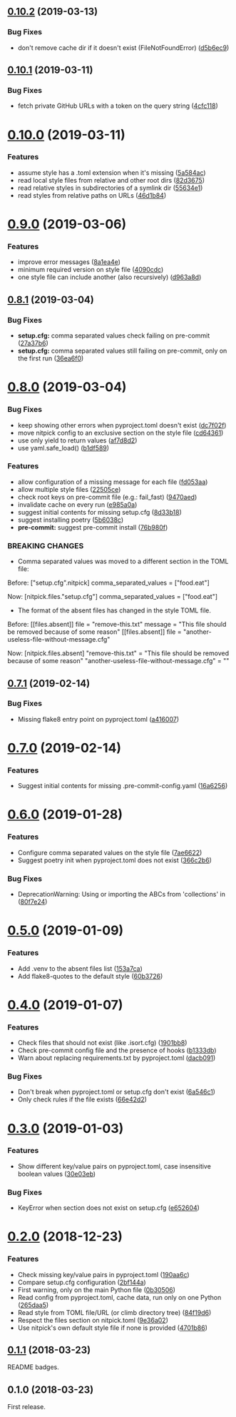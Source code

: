 <a name="0.10.2"></a>
## [0.10.2](https://github.com/andreoliwa/flake8-nitpick/compare/v0.10.1...v0.10.2) (2019-03-13)


### Bug Fixes

* don't remove cache dir if it doesn't exist (FileNotFoundError) ([d5b6ec9](https://github.com/andreoliwa/flake8-nitpick/commit/d5b6ec9))



<a name="0.10.1"></a>
## [0.10.1](https://github.com/andreoliwa/flake8-nitpick/compare/v0.10.0...v0.10.1) (2019-03-11)


### Bug Fixes

* fetch private GitHub URLs with a token on the query string ([4cfc118](https://github.com/andreoliwa/flake8-nitpick/commit/4cfc118))



<a name="0.10.0"></a>
# [0.10.0](https://github.com/andreoliwa/flake8-nitpick/compare/v0.9.0...v0.10.0) (2019-03-11)


### Features

* assume style has a .toml extension when it's missing ([5a584ac](https://github.com/andreoliwa/flake8-nitpick/commit/5a584ac))
* read local style files from relative and other root dirs ([82d3675](https://github.com/andreoliwa/flake8-nitpick/commit/82d3675))
* read relative styles in subdirectories of a symlink dir ([55634e1](https://github.com/andreoliwa/flake8-nitpick/commit/55634e1))
* read styles from relative paths on URLs ([46d1b84](https://github.com/andreoliwa/flake8-nitpick/commit/46d1b84))



<a name="0.9.0"></a>
# [0.9.0](https://github.com/andreoliwa/flake8-nitpick/compare/v0.8.1...v0.9.0) (2019-03-06)


### Features

* improve error messages ([8a1ea4e](https://github.com/andreoliwa/flake8-nitpick/commit/8a1ea4e))
* minimum required version on style file ([4090cdc](https://github.com/andreoliwa/flake8-nitpick/commit/4090cdc))
* one style file can include another (also recursively) ([d963a8d](https://github.com/andreoliwa/flake8-nitpick/commit/d963a8d))



<a name="0.8.1"></a>
## [0.8.1](https://github.com/andreoliwa/flake8-nitpick/compare/v0.8.0...v0.8.1) (2019-03-04)


### Bug Fixes

* **setup.cfg:** comma separated values check failing on pre-commit ([27a37b6](https://github.com/andreoliwa/flake8-nitpick/commit/27a37b6))
* **setup.cfg:** comma separated values still failing on pre-commit, only on the first run ([36ea6f0](https://github.com/andreoliwa/flake8-nitpick/commit/36ea6f0))



<a name="0.8.0"></a>
# [0.8.0](https://github.com/andreoliwa/flake8-nitpick/compare/v0.7.1...v0.8.0) (2019-03-04)


### Bug Fixes

* keep showing other errors when pyproject.toml doesn't exist ([dc7f02f](https://github.com/andreoliwa/flake8-nitpick/commit/dc7f02f))
* move nitpick config to an exclusive section on the style file ([cd64361](https://github.com/andreoliwa/flake8-nitpick/commit/cd64361))
* use only yield to return values ([af7d8d2](https://github.com/andreoliwa/flake8-nitpick/commit/af7d8d2))
* use yaml.safe_load() ([b1df589](https://github.com/andreoliwa/flake8-nitpick/commit/b1df589))


### Features

* allow configuration of a missing message for each file ([fd053aa](https://github.com/andreoliwa/flake8-nitpick/commit/fd053aa))
* allow multiple style files ([22505ce](https://github.com/andreoliwa/flake8-nitpick/commit/22505ce))
* check root keys on pre-commit file (e.g.: fail_fast) ([9470aed](https://github.com/andreoliwa/flake8-nitpick/commit/9470aed))
* invalidate cache on every run ([e985a0a](https://github.com/andreoliwa/flake8-nitpick/commit/e985a0a))
* suggest initial contents for missing setup.cfg ([8d33b18](https://github.com/andreoliwa/flake8-nitpick/commit/8d33b18))
* suggest installing poetry ([5b6038c](https://github.com/andreoliwa/flake8-nitpick/commit/5b6038c))
* **pre-commit:** suggest pre-commit install ([76b980f](https://github.com/andreoliwa/flake8-nitpick/commit/76b980f))


### BREAKING CHANGES

* Comma separated values was moved to a different section in the TOML file:

Before:
["setup.cfg".nitpick]
comma_separated_values = ["food.eat"]

Now:
[nitpick.files."setup.cfg"]
comma_separated_values = ["food.eat"]
* The format of the absent files has changed in the style TOML file.

Before:
[[files.absent]]
file = "remove-this.txt"
message = "This file should be removed because of some reason"
[[files.absent]]
file = "another-useless-file-without-message.cfg"

Now:
[nitpick.files.absent]
"remove-this.txt" = "This file should be removed because of some reason"
"another-useless-file-without-message.cfg" = ""



<a name="0.7.1"></a>
## [0.7.1](https://github.com/andreoliwa/flake8-nitpick/compare/v0.7.0...v0.7.1) (2019-02-14)


### Bug Fixes

* Missing flake8 entry point on pyproject.toml ([a416007](https://github.com/andreoliwa/flake8-nitpick/commit/a416007))



<a name="0.7.0"></a>
# [0.7.0](https://github.com/andreoliwa/flake8-nitpick/compare/v0.6.0...v0.7.0) (2019-02-14)


### Features

* Suggest initial contents for missing .pre-commit-config.yaml ([16a6256](https://github.com/andreoliwa/flake8-nitpick/commit/16a6256))



<a name="0.6.0"></a>
# [0.6.0](https://github.com/andreoliwa/flake8-nitpick/compare/v0.5.0...v0.6.0) (2019-01-28)


### Features

* Configure comma separated values on the style file ([7ae6622](https://github.com/andreoliwa/flake8-nitpick/commit/7ae6622))
* Suggest poetry init when pyproject.toml does not exist ([366c2b6](https://github.com/andreoliwa/flake8-nitpick/commit/366c2b6))

### Bug Fixes

* DeprecationWarning: Using or importing the ABCs from 'collections' in ([80f7e24](https://github.com/andreoliwa/flake8-nitpick/commit/80f7e24))



<a name="0.5.0"></a>
# [0.5.0](https://github.com/andreoliwa/flake8-nitpick/compare/v0.4.0...v0.5.0) (2019-01-09)


### Features

* Add .venv to the absent files list ([153a7ca](https://github.com/andreoliwa/flake8-nitpick/commit/153a7ca))
* Add flake8-quotes to the default style ([60b3726](https://github.com/andreoliwa/flake8-nitpick/commit/60b3726))



<a name="0.4.0"></a>
# [0.4.0](https://github.com/andreoliwa/flake8-nitpick/compare/v0.3.0...v0.4.0) (2019-01-07)


### Features

* Check files that should not exist (like .isort.cfg) ([1901bb8](https://github.com/andreoliwa/flake8-nitpick/commit/1901bb8))
* Check pre-commit config file and the presence of hooks ([b1333db](https://github.com/andreoliwa/flake8-nitpick/commit/b1333db))
* Warn about replacing requirements.txt by pyproject.toml ([dacb091](https://github.com/andreoliwa/flake8-nitpick/commit/dacb091))

### Bug Fixes

* Don't break when pyproject.toml or setup.cfg don't exist ([6a546c1](https://github.com/andreoliwa/flake8-nitpick/commit/6a546c1))
* Only check rules if the file exists ([66e42d2](https://github.com/andreoliwa/flake8-nitpick/commit/66e42d2))



<a name="0.3.0"></a>
# [0.3.0](https://github.com/andreoliwa/flake8-nitpick/compare/v0.2.0...v0.3.0) (2019-01-03)


### Features

* Show different key/value pairs on pyproject.toml, case insensitive boolean values ([30e03eb](https://github.com/andreoliwa/flake8-nitpick/commit/30e03eb))

### Bug Fixes

* KeyError when section does not exist on setup.cfg ([e652604](https://github.com/andreoliwa/flake8-nitpick/commit/e652604))



<a name="0.2.0"></a>
# [0.2.0](https://github.com/andreoliwa/flake8-nitpick/compare/v0.1.1...v0.2.0) (2018-12-23)


### Features

* Check missing key/value pairs in pyproject.toml ([190aa6c](https://github.com/andreoliwa/flake8-nitpick/commit/190aa6c))
* Compare setup.cfg configuration ([2bf144a](https://github.com/andreoliwa/flake8-nitpick/commit/2bf144a))
* First warning, only on the main Python file ([0b30506](https://github.com/andreoliwa/flake8-nitpick/commit/0b30506))
* Read config from pyproject.toml, cache data, run only on one Python  ([265daa5](https://github.com/andreoliwa/flake8-nitpick/commit/265daa5))
* Read style from TOML file/URL (or climb directory tree) ([84f19d6](https://github.com/andreoliwa/flake8-nitpick/commit/84f19d6))
* Respect the files section on nitpick.toml ([9e36a02](https://github.com/andreoliwa/flake8-nitpick/commit/9e36a02))
* Use nitpick's own default style file if none is provided ([4701b86](https://github.com/andreoliwa/flake8-nitpick/commit/4701b86))



<a name="0.1.1"></a>
## [0.1.1](https://github.com/andreoliwa/flake8-nitpick/compare/v0.1.0...v0.1.1) (2018-03-23)

README badges.

<a name="0.1.0"></a>
## 0.1.0 (2018-03-23)

First release.
